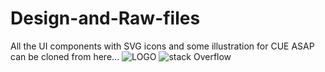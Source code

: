 # Design-and-Raw-files
All the UI components with SVG icons and some illustration for CUE ASAP can be cloned from here...
![LOGO](https://imgur.com/a/fHJ4VD1)
![stack Overflow](http://lmsotfy.com/so.png)
